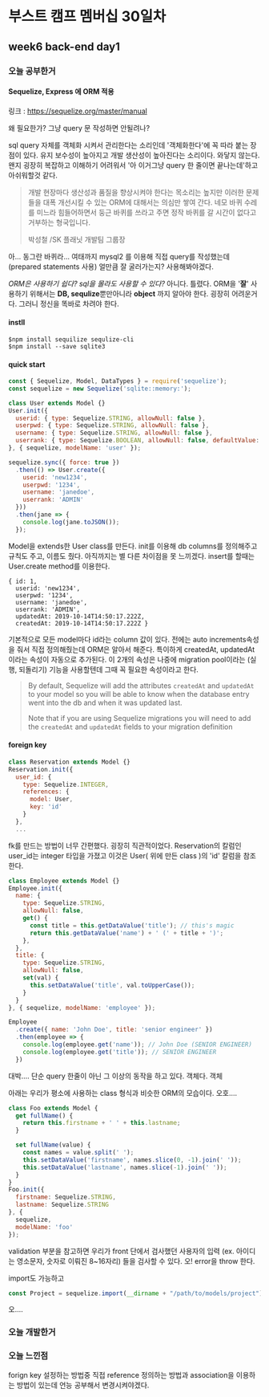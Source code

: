 # 부스트 캠프 멤버십 30일차 

## week6 back-end day1

### 오늘 공부한거 

#### Sequelize, Express 에 ORM 적용

링크 : https://sequelize.org/master/manual

왜 필요한가? 그냥 query 문 작성하면 안될려나? 

sql query 자체를 객체화 시켜서 관리한다는 소리인데 '객체화한다'에 꼭 따라 붙는 장점이 있다. 유지 보수성이 높아지고 개발 생산성이 높아진다는 소리이다. 와닿지 않는다. 왠지 굉장히 복잡하고 이해하기 어려워서 '아 이거그냥 query 한 줄이면 끝나는데'하고 아쉬워할것 같다. 

> 개발 현장마다 생산성과 품질을 향상시켜야 한다는 목소리는 높지만 이러한 문제들을 대폭 개선시킬 수 있는 ORM에 대해서는 의심만 쌓여 간다. 네모 바퀴 수레를 미느라 힘들어하면서 둥근 바퀴를 쓰라고 주면 정작 바퀴를 갈 시간이 없다고 거부하는 형국입니다.
>
> 박성철 /SK 플래닛 개발팀 그룹장

아... 동그란 바퀴라...  여태까지 mysql2 를 이용해 직접 query를 작성했는데 (prepared statements 사용) 얼만큼 잘 굴러가는지? 사용해봐야겠다.

*ORM은 사용하기 쉽다? sql을 몰라도 사용할 수 있다?* 아니다. 틀렸다. ORM을 '**잘**' 사용하기 위해서는 **DB, sequlize**뿐만아니라 **object** 까지 알아야 한다. 굉장히 어려운거다. 그러니 정신을 똑바로 차려야 한다.

#### instll

```shell
$npm install sequilize sequlize-cli
$npm install --save sqlite3
```

#### quick start

```javascript
const { Sequelize, Model, DataTypes } = require('sequelize');
const sequelize = new Sequelize('sqlite::memory:');

class User extends Model {}
User.init({
  userid: { type: Sequelize.STRING, allowNull: false },
  userpwd: { type: Sequelize.STRING, allowNull: false },
  username: { type: Sequelize.STRING, allowNull: false },
  userrank: { type: Sequelize.BOOLEAN, allowNull: false, defaultValue: 'USER' }
}, { sequelize, modelName: 'user' });

sequelize.sync({ force: true })
  .then(() => User.create({
    userid: 'new1234',
    userpwd: '1234',
    username: 'janedoe',
    userrank: 'ADMIN'
  }))
  .then(jane => {
    console.log(jane.toJSON());
  });
```

Model을 extends한 User class를 만든다. init를 이용해 db columns를 정의해주고 규칙도 주고, 이름도 줬다. 아직까지는 별 다른 차이점을 못 느끼겠다. insert를 할때는 User.create method를 이용한다. 

```
{ id: 1,
  userid: 'new1234',
  userpwd: '1234',
  username: 'janedoe',
  userrank: 'ADMIN',
  updatedAt: 2019-10-14T14:50:17.222Z,
  createdAt: 2019-10-14T14:50:17.222Z }
```

기본적으로 모든 model마다 id라는 column 값이 있다. 전에는 auto increments속성을 줘서 직접 정의해줬는데 ORM은 알아서 해준다. 특이하게 createdAt, updatedAt 이라는 속성이 자동으로 추가된다. 이 2개의 속성은 나중에 migration pool이라는 (실행, 되돌리기) 기능을 사용할텐데 그때 꼭 필요한 속성이라고 한다.

> By default, Sequelize will add the attributes `createdAt` and `updatedAt` to your model so you will be able to know when the database entry went into the db and when it was updated last.
>
> Note that if you are using Sequelize migrations you will need to add the `createdAt` and `updatedAt` fields to your migration definition

#### foreign key

```javascript
class Reservation extends Model {}
Reservation.init({ 
  user_id: {
    type: Sequelize.INTEGER,
    references: {
      model: User,
      key: 'id'
    }
  },
  ...
```

fk를 만드는 방법이 너무 간편했다. 굉장히 직관적이었다. Reservation의 칼럼인 user_id는 integer 타입을 가졌고 이것은 User( 위에 만든 class )의 'id' 칼럼을 참조한다. 

```javascript
class Employee extends Model {}
Employee.init({
  name: {
    type: Sequelize.STRING,
    allowNull: false,
    get() {
      const title = this.getDataValue('title'); // this's magic
      return this.getDataValue('name') + ' (' + title + ')';
    },
  },
  title: {
    type: Sequelize.STRING,
    allowNull: false,
    set(val) {
      this.setDataValue('title', val.toUpperCase());
    }
  }
}, { sequelize, modelName: 'employee' });

Employee
  .create({ name: 'John Doe', title: 'senior engineer' })
  .then(employee => {
    console.log(employee.get('name')); // John Doe (SENIOR ENGINEER)
    console.log(employee.get('title')); // SENIOR ENGINEER
  })
```

대박.... 단순 query 한줄이 아닌 그 이상의 동작을 하고 있다. 객체다. 객체

아래는 우리가 평소에 사용하는 class 형식과 비슷한 ORM의 모습이다. 오호....

```javascript
class Foo extends Model {
  get fullName() {
    return this.firstname + ' ' + this.lastname;
  }

  set fullName(value) {
    const names = value.split(' ');
    this.setDataValue('firstname', names.slice(0, -1).join(' '));
    this.setDataValue('lastname', names.slice(-1).join(' '));
  }
}
Foo.init({
  firstname: Sequelize.STRING,
  lastname: Sequelize.STRING
}, {
  sequelize,
  modelName: 'foo'
});
```

validation 부분을 참고하면 우리가 front 단에서 검사했던 사용자의 입력 (ex. 아이디는 영소문자, 숫자로 이뤄진 8~16자리) 들을 검사할 수 있다. 오! error을 throw 한다.

import도 가능하고

```javascript
const Project = sequelize.import(__dirname + "/path/to/models/project")
```

오....

### 오늘 개발한거 

### 오늘 느낀점 

forign key 설정하는 방법중 직접 reference 정의하는 방법과 association을 이용하는 방법이 있는데 언능 공부해서 변경시켜야겠다.


